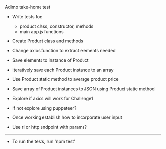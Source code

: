 Adimo take-home test

- Write tests for:
    - product class, constructor, methods
    - main app.js functions

- Create Product class and methods
- Change axios function to extract elements needed
- Save elements to instance of Product
- Iteratively save each Product instance to an array
- Use Product static method to average product price
- Save array of Product instances to JSON using Product static method

- Explore if axios will work for Challenge1
- If not explore using puppeteer?

- Once working establish how to incorporate user input
- Use rl or http endpoint with params?

-------------------------------------------------
- To run the tests, run 'npm test'
